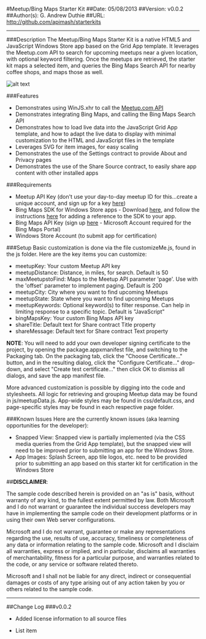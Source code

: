 #Meetup/Bing Maps Starter Kit
##Date: 05/08/2013
##Version: v0.0.2
##Author(s): G. Andrew Duthie
##URL: http://github.com/apimash/starterkits

----------
###Description
The Meetup/Bing Maps Starter Kit is a native HTML5 and JavaScript Windows Store app based on the Grid App template. It leverages the Meetup.com API to search for upcoming meetups near a given location, with optional keyword filtering. Once the meetups are retrieved, the starter kit maps a selected item, and queries the Bing Maps Search API for nearby coffee shops, and maps those as well.

![alt text][1]

###Features
 - Demonstrates using WinJS.xhr to call the [Meetup.com API][2]
 - Demonstrates integrating Bing Maps, and calling the Bing Maps Search API
 - Demonstrates how to load live data into the JavaScript Grid App template, and how to adapt the live data to display with minimal customization to the HTML and JavaScript files in the template
 - Leverages SVG for item images, for easy scaling
 - Demonstrates the use of the Settings contract to provide About and Privacy pages
 - Demonstrates the use of the Share Source contract, to easily share app content with other installed apps

###Requirements
 - Meetup API Key (don't use your day-to-day meetup ID for this...create a unique account, and sign up for a key [here][3])
 - Bing Maps SDK for Windows Store apps - Download [here][4], and follow the instructions [here][5] for adding a reference to the SDK to your app. 
 - Bing Maps API Key (sign up [here][6] - Microsoft Account required for the Bing Maps Portal)
 - Windows Store Account (to submit app for certification)

###Setup
Basic customization is done via the file customizeMe.js, found in the js folder. Here are the key items you can customize:

 - meetupKey: Your custom Meetup API key
 - meetupDistance: Distance, in miles, for search. Default is 50
 - maxMeetupstoFind: Maps to the Meetup API parameter 'page'. Use with the 'offset' parameter to implement paging. Default is 200
 - meetupCity: City where you want to find upcoming Meetups
 - meetupState: State where you want to find upcoming Meetups
 - meetupKeywords: Optional keyword(s) to filter response. Can help in limiting response to a specific topic. Default is "JavaScript"
 - bingMapsKey: Your custom Bing Maps API key
 - shareTitle: Default text for Share contract Title property
 - shareMessage: Default text for Share contract Text property

**NOTE**: You will need to add your own developer signing certificate to the project, by opening the package.appxmanifest file, and switching to the Packaging tab. On the packaging tab, click the "Choose Certificate..." button, and in the resulting dialog, click the "Configure Certificate..." drop-down, and select "Create test certificate..." then click OK to dismiss all dialogs, and save the app manifest file.
 
More advanced customization is possible by digging into the code and stylesheets. All logic for retrieving and grouping Meetup data may be found in js/meetupData.js. App-wide styles may be found in css/default.css, and page-specific styles may be found in each respective page folder.

###Known Issues
Here are the currently known issues (aka learning opportunities for the developer):

 - Snapped View: Snapped view is partially implemented (via the CSS media queries from the Grid App template), but the snapped view will need to be improved prior to submitting an app for the Windows Store.
 - App Images: Splash Screen, app tile logos, etc. need to be provided prior to submitting an app based on this starter kit for certification in the Windows Store

##**DISCLAIMER**: 

The sample code described herein is provided on an "as is" basis, without warranty of any kind, to the fullest extent permitted by law. Both Microsoft and I do not warrant or guarantee the individual success developers may have in implementing the sample code on their development platforms or in using their own Web server configurations. 

Microsoft and I do not warrant, guarantee or make any representations regarding the use, results of use, accuracy, timeliness or completeness of any data or information relating to the sample code. Microsoft and I disclaim all warranties, express or implied, and in particular, disclaims all warranties of merchantability, fitness for a particular purpose, and warranties related to the code, or any service or software related thereto. 

Microsoft and I shall not be liable for any direct, indirect or consequential damages or costs of any type arising out of any action taken by you or others related to the sample code.

----------

##Change Log
###v0.0.2

 - Added license information to all source files

 - List item


  [1]: https://raw.github.com/apimash/StarterKits/master/APIMASH_MeetupPOI_StarterKit/homePage.png "Home Page"
  [2]: http://www.meetup.com/meetup_api/ "Meetup API"
  [3]: http://www.meetup.com/meetup_api/ "Meetup API"
  [4]: http://visualstudiogallery.msdn.microsoft.com/bb764f67-6b2c-4e14-b2d3-17477ae1eaca
  [5]: http://msdn.microsoft.com/en-us/library/hh852186.aspx
  [6]: https://www.bingmapsportal.com/ "Bing Maps Portal"